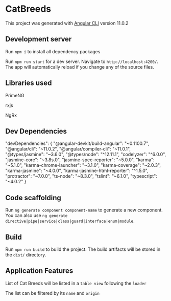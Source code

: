 # CatBreeds

This project was generated with [Angular CLI](https://github.com/angular/angular-cli) version 11.0.2

## Development server

Run `npm i` to install all dependency packages

Run `npm run start` for a dev server. Navigate to `http://localhost:4200/`. The app will automatically reload if you change any of the source files.

## Libraries used

PrimeNG

rxjs

NgRx

## Dev Dependencies

"devDependencies": {
    "@angular-devkit/build-angular": "~0.1100.7",
    "@angular/cli": "~11.0.2",
    "@angular/compiler-cli": "~11.0.1",
    "@types/jasmine": "~3.6.0",
    "@types/node": "^12.11.1",
    "codelyzer": "^6.0.0",
    "jasmine-core": "~3.8s.0",
    "jasmine-spec-reporter": "~5.0.0",
    "karma": "~5.1.0",
    "karma-chrome-launcher": "~3.1.0",
    "karma-coverage": "~2.0.3",
    "karma-jasmine": "~4.0.0",
    "karma-jasmine-html-reporter": "^1.5.0",
    "protractor": "~7.0.0",
    "ts-node": "~8.3.0",
    "tslint": "~6.1.0",
    "typescript": "~4.0.2"
  }


## Code scaffolding

Run `ng generate component component-name` to generate a new component. You can also use `ng generate directive|pipe|service|class|guard|interface|enum|module`.

## Build

Run `npm run build` to build the project. The build artifacts will be stored in the `dist/` directory.

## Application Features

List of Cat Breeds will be listed in a `table view` following the `loader`

The list can be filtered by its `name` and `origin`


